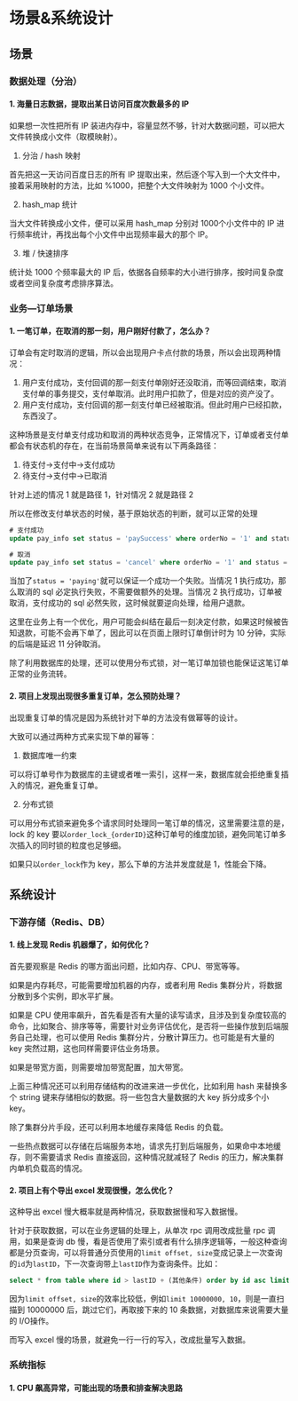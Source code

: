 # 场景&系统设计

## 场景

### 数据处理（分治）

#### 1. 海量日志数据，提取出某日访问百度次数最多的 IP

如果想一次性把所有 IP 装进内存中，容量显然不够，针对大数据问题，可以把大文件转换成小文件（取模映射）。

1. 分治 / hash 映射

首先把这一天访问百度日志的所有 IP 提取出来，然后逐个写入到一个大文件中，接着采用映射的方法，比如 %1000，把整个大文件映射为 1000 个小文件。

2. hash_map 统计

当大文件转换成小文件，便可以采用 hash_map 分别对 1000个小文件中的 IP 进行频率统计，再找出每个小文件中出现频率最大的那个 IP。

3. 堆 / 快速排序

统计处 1000 个频率最大的 IP 后，依据各自频率的大小进行排序，按时间复杂度或者空间复杂度考虑排序算法。

### 业务—订单场景

#### 1. 一笔订单，在取消的那一刻，用户刚好付款了，怎么办？

订单会有定时取消的逻辑，所以会出现用户卡点付款的场景，所以会出现两种情况：

1. 用户支付成功，支付回调的那一刻支付单刚好还没取消，而等回调结束，取消支付单的事务提交，支付单取消。此时用户扣款了，但是对应的资产没了。
2. 用户支付成功，支付回调的那一刻支付单已经被取消。但此时用户已经扣款，东西没了。

这种场景是支付单支付成功和取消的两种状态竞争，正常情况下，订单或者支付单都会有状态机的存在，在当前场景简单来说有以下两条路径：

1. 待支付->支付中->支付成功
2. 待支付->支付中->已取消

针对上述的情况 1 就是路径 1，针对情况 2 就是路径 2

所以在修改支付单状态的时候，基于原始状态的判断，就可以正常的处理

```sql
# 支付成功
update pay_info set status = 'paySuccess' where orderNo = '1' and status = 'paying';

# 取消
update pay_info set status = 'cancel' where orderNo = '1' and status = 'paying';
```

当加了`status = 'paying'`就可以保证一个成功一个失败。当情况 1 执行成功，那么取消的 sql 必定执行失败，不需要做额外的处理。当情况 2 执行成功，订单被取消，支付成功的 sql 必然失败，这时候就要逆向处理，给用户退款。

这里在业务上有一个优化，用户可能会纠结在最后一刻决定付款，如果这时候被告知退款，可能不会再下单了，因此可以在页面上限时订单倒计时为 10 分钟，实际的后端是延迟 11 分钟取消。

除了利用数据库的处理，还可以使用分布式锁，对一笔订单加锁也能保证这笔订单正常的业务流转。

#### 2. 项目上发现出现很多重复订单，怎么预防处理？

出现重复订单的情况是因为系统针对下单的方法没有做幂等的设计。

大致可以通过两种方式来实现下单的幂等：

1. 数据库唯一约束

可以将订单号作为数据库的主键或者唯一索引，这样一来，数据库就会拒绝重复插入的情况，避免重复订单。

2. 分布式锁

可以用分布式锁来避免多个请求同时处理同一笔订单的情况，这里需要注意的是，lock 的 key 要以`order_lock_{orderID}`这种订单号的维度加锁，避免同笔订单多次插入的同时锁的粒度也足够细。

如果只以`order_lock`作为 key，那么下单的方法并发度就是 1，性能会下降。

## 系统设计

### 下游存储（Redis、DB）

#### 1. 线上发现 Redis 机器爆了，如何优化？

首先要观察是 Redis 的哪方面出问题，比如内存、CPU、带宽等等。

如果是内存耗尽，可能需要增加机器的内存，或者利用 Redis 集群分片，将数据分散到多个实例，即水平扩展。

如果是 CPU 使用率飙升，首先看是否有大量的读写请求，且涉及到复杂度较高的命令，比如聚合、排序等等，需要针对业务评估优化，是否将一些操作放到后端服务自己处理，也可以使用 Redis 集群分片，分散计算压力。也可能是有大量的 key 突然过期，这也同样需要评估业务场景。

如果是带宽方面，则需要增加带宽配置，加大带宽。

上面三种情况还可以利用存储结构的改进来进一步优化，比如利用 hash 来替换多个 string 键来存储相似的数据。将一些包含大量数据的大 key 拆分成多个小 key。

除了集群分片手段，还可以利用本地缓存来降低 Redis 的负载。

一些热点数据可以存储在后端服务本地，请求先打到后端服务，如果命中本地缓存，则不需要请求 Redis 直接返回，这种情况就减轻了 Redis 的压力，解决集群内单机负载高的情况。

#### 2. 项目上有个导出 excel 发现很慢，怎么优化？

这种导出 excel 慢大概率就是两种情况，获取数据慢和写入数据慢。

针对于获取数据，可以在业务逻辑的处理上，从单次 rpc 调用改成批量 rpc 调用，如果是查询 db 慢，看是否使用了索引或者有什么排序逻辑等，一般这种查询都是分页查询，可以将普通分页使用的`limit offset, size`变成记录上一次查询的`id`为`lastID`，下一次查询带上`lastID`作为查询条件。比如：

```sql
select * from table where id > lastID + (其他条件) order by id asc limit size;
```

因为`limit offset, size`的效率比较低，例如`limit 10000000, 10`，则是一直扫描到 10000000 后，跳过它们，再取接下来的 10 条数据，对数据库来说需要大量的 I/O操作。

而写入 excel 慢的场景，就避免一行一行的写入，改成批量写入数据。

### 系统指标

#### 1. CPU 飙高异常，可能出现的场景和排查解决思路